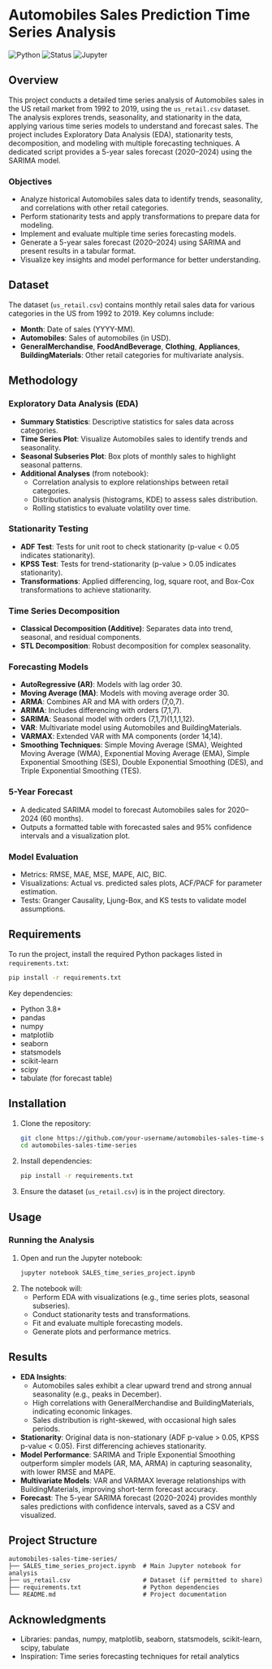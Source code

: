 # Automobiles Sales Prediction Time Series Analysis 

![Python](https://img.shields.io/badge/python-3.8%2B-blue.svg)
![Status](https://img.shields.io/badge/status-complete-brightgreen.svg)
![Jupyter](https://img.shields.io/badge/jupyter-notebook-orange.svg)

## Overview

This project conducts a detailed time series analysis of Automobiles sales in the US retail market from 1992 to 2019, using the `us_retail.csv` dataset. The analysis explores trends, seasonality, and stationarity in the data, applying various time series models to understand and forecast sales. The project includes Exploratory Data Analysis (EDA), stationarity tests, decomposition, and modeling with multiple forecasting techniques. A dedicated script provides a 5-year sales forecast (2020–2024) using the SARIMA model.

### Objectives
- Analyze historical Automobiles sales data to identify trends, seasonality, and correlations with other retail categories.
- Perform stationarity tests and apply transformations to prepare data for modeling.
- Implement and evaluate multiple time series forecasting models.
- Generate a 5-year sales forecast (2020–2024) using SARIMA and present results in a tabular format.
- Visualize key insights and model performance for better understanding.

## Dataset

The dataset (`us_retail.csv`) contains monthly retail sales data for various categories in the US from 1992 to 2019. Key columns include:
- **Month**: Date of sales (YYYY-MM).
- **Automobiles**: Sales of automobiles (in USD).
- **GeneralMerchandise**, **FoodAndBeverage**, **Clothing**, **Appliances**, **BuildingMaterials**: Other retail categories for multivariate analysis.


## Methodology

### Exploratory Data Analysis (EDA)
- **Summary Statistics**: Descriptive statistics for sales data across categories.
- **Time Series Plot**: Visualize Automobiles sales to identify trends and seasonality.
- **Seasonal Subseries Plot**: Box plots of monthly sales to highlight seasonal patterns.
- **Additional Analyses** (from notebook):
  - Correlation analysis to explore relationships between retail categories.
  - Distribution analysis (histograms, KDE) to assess sales distribution.
  - Rolling statistics to evaluate volatility over time.

### Stationarity Testing
- **ADF Test**: Tests for unit root to check stationarity (p-value < 0.05 indicates stationarity).
- **KPSS Test**: Tests for trend-stationarity (p-value > 0.05 indicates stationarity).
- **Transformations**: Applied differencing, log, square root, and Box-Cox transformations to achieve stationarity.

### Time Series Decomposition
- **Classical Decomposition (Additive)**: Separates data into trend, seasonal, and residual components.
- **STL Decomposition**: Robust decomposition for complex seasonality.

### Forecasting Models
- **AutoRegressive (AR)**: Models with lag order 30.
- **Moving Average (MA)**: Models with moving average order 30.
- **ARMA**: Combines AR and MA with orders (7,0,7).
- **ARIMA**: Includes differencing with orders (7,1,7).
- **SARIMA**: Seasonal model with orders (7,1,7)(1,1,1,12).
- **VAR**: Multivariate model using Automobiles and BuildingMaterials.
- **VARMAX**: Extended VAR with MA components (order 14,14).
- **Smoothing Techniques**: Simple Moving Average (SMA), Weighted Moving Average (WMA), Exponential Moving Average (EMA), Simple Exponential Smoothing (SES), Double Exponential Smoothing (DES), and Triple Exponential Smoothing (TES).

### 5-Year Forecast
- A dedicated SARIMA model to forecast Automobiles sales for 2020–2024 (60 months).
- Outputs a formatted table with forecasted sales and 95% confidence intervals and a visualization plot.

### Model Evaluation
- Metrics: RMSE, MAE, MSE, MAPE, AIC, BIC.
- Visualizations: Actual vs. predicted sales plots, ACF/PACF for parameter estimation.
- Tests: Granger Causality, Ljung-Box, and KS tests to validate model assumptions.

## Requirements

To run the project, install the required Python packages listed in `requirements.txt`:

```bash
pip install -r requirements.txt
```

Key dependencies:
- Python 3.8+
- pandas
- numpy
- matplotlib
- seaborn
- statsmodels
- scikit-learn
- scipy
- tabulate (for forecast table)

## Installation

1. Clone the repository:
   ```bash
   git clone https://github.com/your-username/automobiles-sales-time-series.git
   cd automobiles-sales-time-series
   ```

2. Install dependencies:
   ```bash
   pip install -r requirements.txt
   ```

3. Ensure the dataset (`us_retail.csv`) is in the project directory.

## Usage

### Running the Analysis
1. Open and run the Jupyter notebook:
   ```bash
   jupyter notebook SALES_time_series_project.ipynb
   ```
2. The notebook will:
   - Perform EDA with visualizations (e.g., time series plots, seasonal subseries).
   - Conduct stationarity tests and transformations.
   - Fit and evaluate multiple forecasting models.
   - Generate plots and performance metrics.

## Results

- **EDA Insights**:
  - Automobiles sales exhibit a clear upward trend and strong annual seasonality (e.g., peaks in December).
  - High correlations with GeneralMerchandise and BuildingMaterials, indicating economic linkages.
  - Sales distribution is right-skewed, with occasional high sales periods.
- **Stationarity**: Original data is non-stationary (ADF p-value > 0.05, KPSS p-value < 0.05). First differencing achieves stationarity.
- **Model Performance**: SARIMA and Triple Exponential Smoothing outperform simpler models (AR, MA, ARMA) in capturing seasonality, with lower RMSE and MAPE.
- **Multivariate Models**: VAR and VARMAX leverage relationships with BuildingMaterials, improving short-term forecast accuracy.
- **Forecast**: The 5-year SARIMA forecast (2020–2024) provides monthly sales predictions with confidence intervals, saved as a CSV and visualized.

## Project Structure

```
automobiles-sales-time-series/
├── SALES_time_series_project.ipynb  # Main Jupyter notebook for analysis
├── us_retail.csv                    # Dataset (if permitted to share)
├── requirements.txt                 # Python dependencies
└── README.md                        # Project documentation
```

## Acknowledgments

- Libraries: pandas, numpy, matplotlib, seaborn, statsmodels, scikit-learn, scipy, tabulate
- Inspiration: Time series forecasting techniques for retail analytics

